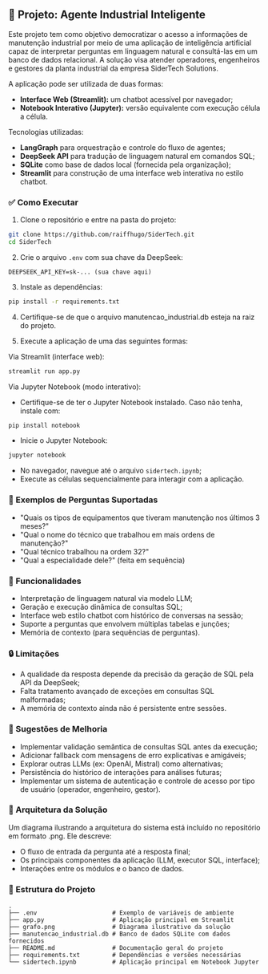 ## 📌 Projeto: Agente Industrial Inteligente

Este projeto tem como objetivo democratizar o acesso a informações de manutenção industrial por meio de uma aplicação de inteligência artificial capaz de interpretar perguntas em linguagem natural e consultá-las em um banco de dados relacional. A solução visa atender operadores, engenheiros e gestores da planta industrial da empresa SiderTech Solutions.

A aplicação pode ser utilizada de duas formas:

- **Interface Web (Streamlit):** um chatbot acessível por navegador;
- **Notebook Interativo (Jupyter):** versão equivalente com execução célula a célula.

Tecnologias utilizadas:

- **LangGraph** para orquestração e controle do fluxo de agentes;
- **DeepSeek API** para tradução de linguagem natural em comandos SQL;
- **SQLite** como base de dados local (fornecida pela organização);
- **Streamlit** para construção de uma interface web interativa no estilo chatbot.

### ✅ Como Executar

1. Clone o repositório e entre na pasta do projeto:
```bash
git clone https://github.com/raiffhugo/SiderTech.git
cd SiderTech
```

2. Crie o arquivo `.env` com sua chave da DeepSeek:
```env
DEEPSEEK_API_KEY=sk-... (sua chave aqui)
```

3. Instale as dependências:
```bash
pip install -r requirements.txt
```

4. Certifique-se de que o arquivo manutencao_industrial.db esteja na raiz do projeto.

5. Execute a aplicação de uma das seguintes formas:

Via Streamlit (interface web):
```bash
streamlit run app.py
```

Via Jupyter Notebook (modo interativo):
- Certifique-se de ter o Jupyter Notebook instalado. Caso não tenha, instale com:
```bash
pip install notebook
```
- Inicie o Jupyter Notebook:
```bash
jupyter notebook
```
- No navegador, navegue até o arquivo `sidertech.ipynb`;
- Execute as células sequencialmente para interagir com a aplicação.

### 💬 Exemplos de Perguntas Suportadas

- "Quais os tipos de equipamentos que tiveram manutenção nos últimos 3 meses?"
- "Qual o nome do técnico que trabalhou em mais ordens de manutenção?"
- "Qual técnico trabalhou na ordem 32?"
- "Qual a especialidade dele?" (feita em sequência)

### 🧠 Funcionalidades

- Interpretação de linguagem natural via modelo LLM;
- Geração e execução dinâmica de consultas SQL;
- Interface web estilo chatbot com histórico de conversas na sessão;
- Suporte a perguntas que envolvem múltiplas tabelas e junções;
- Memória de contexto (para sequências de perguntas).

### 🔒 Limitações

- A qualidade da resposta depende da precisão da geração de SQL pela API da DeepSeek;
- Falta tratamento avançado de exceções em consultas SQL malformadas;
- A memória de contexto ainda não é persistente entre sessões.

### 🚀 Sugestões de Melhoria

- Implementar validação semântica de consultas SQL antes da execução;
- Adicionar fallback com mensagens de erro explicativas e amigáveis;
- Explorar outras LLMs (ex: OpenAI, Mistral) como alternativas;
- Persistência do histórico de interações para análises futuras;
- Implementar um sistema de autenticação e controle de acesso por tipo de usuário (operador, engenheiro, gestor).

### 📎 Arquitetura da Solução

Um diagrama ilustrando a arquitetura do sistema está incluído no repositório em formato .png. Ele descreve:

- O fluxo de entrada da pergunta até a resposta final;
- Os principais componentes da aplicação (LLM, executor SQL, interface);
- Interações entre os módulos e o banco de dados.

### 📂 Estrutura do Projeto

```plaintext
.
├── .env                     # Exemplo de variáveis de ambiente
├── app.py                   # Aplicação principal em Streamlit
├── grafo.png                # Diagrama ilustrativo da solução
├── manutencao_industrial.db # Banco de dados SQLite com dados fornecidos
├── README.md                # Documentação geral do projeto
├── requirements.txt         # Dependências e versões necessárias
└── sidertech.ipynb          # Aplicação principal em Notebook Jupyter
